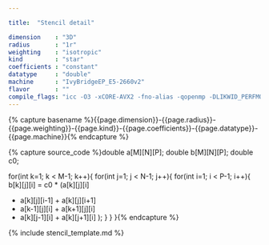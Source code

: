 ```yaml
---

title:  "Stencil detail"

dimension    : "3D"
radius       : "1r"
weighting    : "isotropic"
kind         : "star"
coefficients : "constant"
datatype     : "double"
machine      : "IvyBridgeEP_E5-2660v2"
flavor       : ""
compile_flags: "icc -O3 -xCORE-AVX2 -fno-alias -qopenmp -DLIKWID_PERFMON -I/mnt/opt/likwid-4.3.2/include -L/mnt/opt/likwid-4.3.2/lib -I./stempel/stempel/headers/ ./stempel/headers/timing.c ./stempel/headers/dummy.c solar_compilable.c -o stencil -llikwid"
---
```


{% capture basename %}{{page.dimension}}-{{page.radius}}-{{page.weighting}}-{{page.kind}}-{{page.coefficients}}-{{page.datatype}}-{{page.machine}}{% endcapture %}

{% capture source_code %}double a[M][N][P];
double b[M][N][P];
double c0;

for(int k=1; k < M-1; k++){
for(int j=1; j < N-1; j++){
for(int i=1; i < P-1; i++){
b[k][j][i] = c0 * (a[k][j][i]
+ a[k][j][i-1] + a[k][j][i+1]
+ a[k-1][j][i] + a[k+1][j][i]
+ a[k][j-1][i] + a[k][j+1][i]
);
}
}
}{% endcapture %}

{% include stencil_template.md %}
